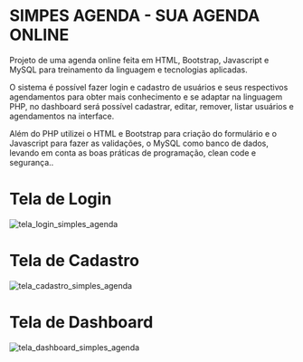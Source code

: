 # SIMPES AGENDA - SUA AGENDA ONLINE

Projeto de uma agenda online feita em HTML, Bootstrap, Javascript e MySQL para treinamento da linguagem e tecnologias aplicadas.

O sistema é possível fazer login e cadastro de usuários e seus respectivos agendamentos para obter mais conhecimento e se adaptar na linguagem PHP, no dashboard será possível cadastrar, editar, remover, listar usuários e agendamentos na interface.

Além do PHP utilizei o HTML e Bootstrap para criação do formulário e o Javascript para fazer as validações, 
o MySQL como banco de dados, levando em conta as boas práticas de programação, clean code e segurança..

# Tela de Login
![tela_login_simples_agenda](https://github.com/diegomartinsoliveira/simples-agenda/assets/103466130/fb6c0a98-7713-40e6-817c-abc902ec9bcd)
# Tela de Cadastro
![tela_cadastro_simples_agenda](https://github.com/diegomartinsoliveira/simples-agenda/assets/103466130/ca9d3723-44cb-4ce4-9982-810f9d2333da)
# Tela de Dashboard
![tela_dashboard_simples_agenda](https://github.com/diegomartinsoliveira/simples-agenda/assets/103466130/d4e65ecf-74a8-4a39-89cf-e46b09e21b8e)
